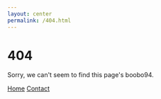 ```yaml
---
layout: center
permalink: /404.html
---
```


# 404

Sorry, we can't seem to find this page's boobo94.

<div class="mt3">
  <a href="{{ site.baseurl }}/" class="button button-blue button-big">Home</a>
  <a href="{{ site.baseurl }}/contact/" class="button button-blue button-big">Contact</a>
</div>
